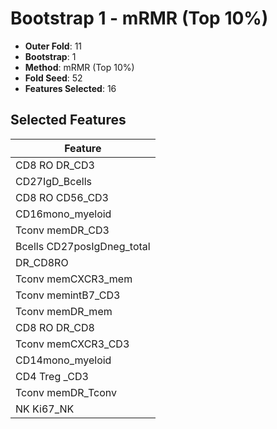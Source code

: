 # Bootstrap 1 - mRMR (Top 10%)

- **Outer Fold**: 11
- **Bootstrap**: 1
- **Method**: mRMR (Top 10%)
- **Fold Seed**: 52
- **Features Selected**: 16

## Selected Features

| Feature |
|---------|
| CD8 RO DR_CD3 |
| CD27IgD_Bcells |
| CD8 RO CD56_CD3 |
| CD16mono_myeloid |
| Tconv memDR_CD3 |
| Bcells CD27posIgDneg_total |
| DR_CD8RO |
| Tconv memCXCR3_mem |
| Tconv memintB7_CD3 |
| Tconv memDR_mem |
| CD8 RO DR_CD8 |
| Tconv memCXCR3_CD3 |
| CD14mono_myeloid |
| CD4 Treg _CD3 |
| Tconv memDR_Tconv |
| NK Ki67_NK |
